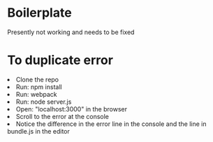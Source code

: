 # Boilerplate
Presently not working and needs to be fixed

# To duplicate error
<li>Clone the repo</li>
<li>Run: npm install</li>
<li>Run: webpack</li>
<li>Run: node server.js</li>
<li>Open: "localhost:3000" in the browser</li>
<li>Scroll to the error at the console</li>
<li>Notice the difference in the error line in the console and the line in bundle.js in the editor</li>
